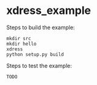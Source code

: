 xdress_example
==============

Steps to build the example:

	mkdir src
	mkdir hello
	xdress
	python setup.py build

Steps to test the example:

	TODO

